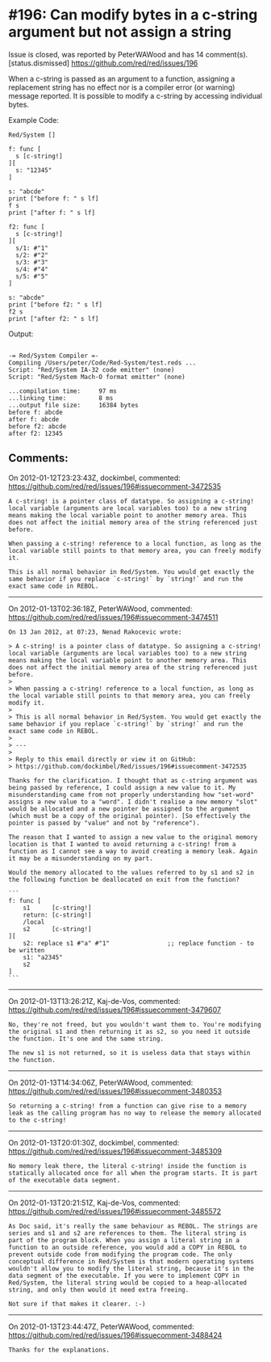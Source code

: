 
#196: Can modify bytes in a c-string argument but not assign a string
================================================================================
Issue is closed, was reported by PeterWAWood and has 14 comment(s).
[status.dismissed]
<https://github.com/red/red/issues/196>

When a c-string is passed as an argument to a function, assigning a replacement string has no effect nor is a compiler error (or warning) message reported. It is possible to modify a c-string by accessing individual bytes.

Example Code:

``` rebol
Red/System []

f: func [
  s [c-string!]
][
  s: "12345" 
]

s: "abcde"
print ["before f: " s lf]
f s
print ["after f: " s lf]

f2: func [
  s [c-string!]
][
  s/1: #"1"
  s/2: #"2"
  s/3: #"3"
  s/4: #"4"
  s/5: #"5"
]

s: "abcde"
print ["before f2: " s lf]
f2 s
print ["after f2: " s lf]
```

Output:

```

-= Red/System Compiler =- 
Compiling /Users/peter/Code/Red-System/test.reds ...
Script: "Red/System IA-32 code emitter" (none)
Script: "Red/System Mach-O format emitter" (none)

...compilation time:     97 ms
...linking time:         8 ms
...output file size:     16384 bytes
before f: abcde
after f: abcde
before f2: abcde
after f2: 12345
```



Comments:
--------------------------------------------------------------------------------

On 2012-01-12T23:23:43Z, dockimbel, commented:
<https://github.com/red/red/issues/196#issuecomment-3472535>

    A c-string! is a pointer class of datatype. So assigning a c-string! local variable (arguments are local variables too) to a new string means making the local variable point to another memory area. This does not affect the initial memory area of the string referenced just before.
    
    When passing a c-string! reference to a local function, as long as the local variable still points to that memory area, you can freely modify it.
    
    This is all normal behavior in Red/System. You would get exactly the same behavior if you replace `c-string!` by `string!` and run the exact same code in REBOL.

--------------------------------------------------------------------------------

On 2012-01-13T02:36:18Z, PeterWAWood, commented:
<https://github.com/red/red/issues/196#issuecomment-3474511>

    On 13 Jan 2012, at 07:23, Nenad Rakocevic wrote:
    
    > A c-string! is a pointer class of datatype. So assigning a c-string! local variable (arguments are local variables too) to a new string means making the local variable point to another memory area. This does not affect the initial memory area of the string referenced just before.
    > 
    > When passing a c-string! reference to a local function, as long as the local variable still points to that memory area, you can freely modify it.
    > 
    > This is all normal behavior in Red/System. You would get exactly the same behavior if you replace `c-string!` by `string!` and run the exact same code in REBOL.
    > 
    > ---
    > 
    > Reply to this email directly or view it on GitHub:
    > https://github.com/dockimbel/Red/issues/196#issuecomment-3472535
    
    Thanks for the clarification. I thought that as c-string argument was being passed by reference, I could assign a new value to it. My misunderstanding came from not properly understanding how "set-word" assigns a new value to a "word". I didn't realise a new memory "slot" would be allocated and a new pointer be assigned to the argument (which must be a copy of the original pointer). [So effectively the pointer is passed by "value" and not by "reference").
    
    The reason that I wanted to assign a new value to the original memory location is that I wanted to avoid returning a c-string! from a function as I cannot see a way to avoid creating a memory leak. Again it may be a misunderstanding on my part. 
    
    Would the memory allocated to the values referred to by s1 and s2 in the following function be deallocated on exit from the function?
    
    ```
    f: func [
        s1      [c-string!]
        return: [c-string!]
        /local
        s2      [c-string!]
    ][
        s2: replace s1 #"a" #"1"                ;; replace function - to be written
        s1: "a2345"
        s2
    ]
    ```

--------------------------------------------------------------------------------

On 2012-01-13T13:26:21Z, Kaj-de-Vos, commented:
<https://github.com/red/red/issues/196#issuecomment-3479607>

    No, they're not freed, but you wouldn't want them to. You're modifying the original s1 and then returning it as s2, so you need it outside the function. It's one and the same string.
    
    The new s1 is not returned, so it is useless data that stays within the function.

--------------------------------------------------------------------------------

On 2012-01-13T14:34:06Z, PeterWAWood, commented:
<https://github.com/red/red/issues/196#issuecomment-3480353>

    So returning a c-string! from a function can give rise to a memory leak as the calling program has no way to release the memory allocated to the c-string! 

--------------------------------------------------------------------------------

On 2012-01-13T20:01:30Z, dockimbel, commented:
<https://github.com/red/red/issues/196#issuecomment-3485309>

    No memory leak there, the literal c-string! inside the function is statically allocated once for all when the program starts. It is part of the executable data segment.

--------------------------------------------------------------------------------

On 2012-01-13T20:21:51Z, Kaj-de-Vos, commented:
<https://github.com/red/red/issues/196#issuecomment-3485572>

    As Doc said, it's really the same behaviour as REBOL. The strings are series and s1 and s2 are references to them. The literal string is part of the program block. When you assign a literal string in a function to an outside reference, you would add a COPY in REBOL to prevent outside code from modifying the program code. The only conceptual difference in Red/System is that modern operating systems wouldn't allow you to modify the literal string, because it's in the data segment of the executable. If you were to implement COPY in Red/System, the literal string would be copied to a heap-allocated string, and only then would it need extra freeing.
    
    Not sure if that makes it clearer. :-)

--------------------------------------------------------------------------------

On 2012-01-13T23:44:47Z, PeterWAWood, commented:
<https://github.com/red/red/issues/196#issuecomment-3488424>

    Thanks for the explanations.


